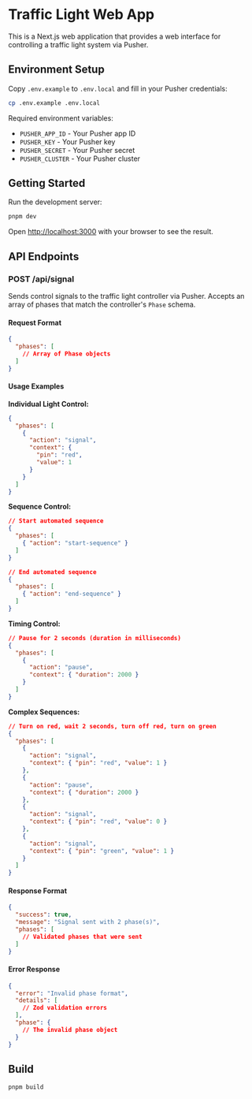 # Traffic Light Web App

This is a Next.js web application that provides a web interface for controlling a traffic light system via Pusher.

## Environment Setup

Copy `.env.example` to `.env.local` and fill in your Pusher credentials:

```bash
cp .env.example .env.local
```

Required environment variables:
- `PUSHER_APP_ID` - Your Pusher app ID
- `PUSHER_KEY` - Your Pusher key  
- `PUSHER_SECRET` - Your Pusher secret
- `PUSHER_CLUSTER` - Your Pusher cluster

## Getting Started

Run the development server:

```bash
pnpm dev
```

Open [http://localhost:3000](http://localhost:3000) with your browser to see the result.

## API Endpoints

### POST /api/signal

Sends control signals to the traffic light controller via Pusher. Accepts an array of phases that match the controller's `Phase` schema.

#### Request Format
```json
{
  "phases": [
    // Array of Phase objects
  ]
}
```

#### Usage Examples

**Individual Light Control:**
```json
{
  "phases": [
    {
      "action": "signal",
      "context": {
        "pin": "red",
        "value": 1
      }
    }
  ]
}
```

**Sequence Control:**
```json
// Start automated sequence
{
  "phases": [
    { "action": "start-sequence" }
  ]
}

// End automated sequence
{
  "phases": [
    { "action": "end-sequence" }
  ]
}
```

**Timing Control:**
```json
// Pause for 2 seconds (duration in milliseconds)
{
  "phases": [
    {
      "action": "pause",
      "context": { "duration": 2000 }
    }
  ]
}
```

**Complex Sequences:**
```json
// Turn on red, wait 2 seconds, turn off red, turn on green
{
  "phases": [
    {
      "action": "signal",
      "context": { "pin": "red", "value": 1 }
    },
    {
      "action": "pause", 
      "context": { "duration": 2000 }
    },
    {
      "action": "signal",
      "context": { "pin": "red", "value": 0 }
    },
    {
      "action": "signal",
      "context": { "pin": "green", "value": 1 }
    }
  ]
}
```

#### Response Format
```json
{
  "success": true,
  "message": "Signal sent with 2 phase(s)",
  "phases": [
    // Validated phases that were sent
  ]
}
```

#### Error Response
```json
{
  "error": "Invalid phase format",
  "details": [
    // Zod validation errors
  ],
  "phase": {
    // The invalid phase object
  }
}
```

## Build

```bash
pnpm build
```
